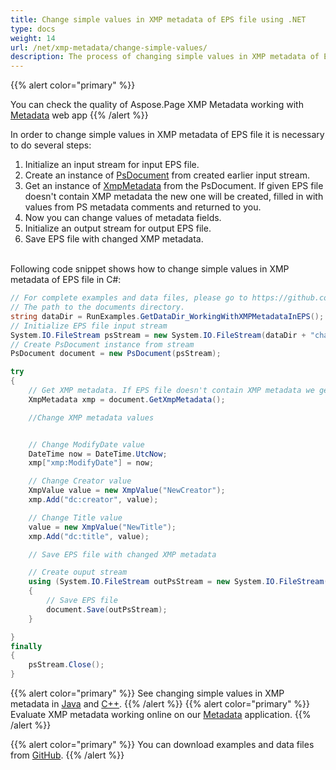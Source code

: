 ```yaml
---
title: Change simple values in XMP metadata of EPS file using .NET
type: docs
weight: 14
url: /net/xmp-metadata/change-simple-values/
description: The process of changing simple values in XMP metadata of EPS file with Aspose.Page API solution for .NET is explained and illustrated with the code here.
---
```



{{% alert color="primary" %}} 

You can check the quality of Aspose.Page XMP Metadata working with <a nofollow href="https://products.aspose.app/page/metadata/eps">Metadata</a> web app {{% /alert %}}

In order to change simple values in XMP metadata of EPS file it is necessary to do several steps:
1. Initialize an input stream for input EPS file.
2. Create an instance of [PsDocument](https://apireference.aspose.com/page/net/aspose.page.eps/psdocument) from created earlier input stream.
3. Get an instance of [XmpMetadata](https://apireference.aspose.com/page/net/aspose.page.eps.xmp/xmpmetadata) from the PsDocument. If given EPS file doesn't contain XMP metadata the new one
will be created, filled in with values from PS metadata comments and returned to you.
4. Now you can change values of metadata fields.
5. Initialize an output stream for output EPS file.
6. Save EPS file with changed XMP metadata.

<br>Following code snippet shows how to change simple values in XMP metadata of EPS file in C#:
<br>
```C#
// For complete examples and data files, please go to https://github.com/aspose-page/Aspose.Page-for-.NET
// The path to the documents directory.
string dataDir = RunExamples.GetDataDir_WorkingWithXMPMetadataInEPS();
// Initialize EPS file input stream
System.IO.FileStream psStream = new System.IO.FileStream(dataDir + "change_simple_values_input.eps", System.IO.FileMode.Open, System.IO.FileAccess.Read);
// Create PsDocument instance from stream
PsDocument document = new PsDocument(psStream);            

try
{
    // Get XMP metadata. If EPS file doesn't contain XMP metadata we get new one filled with values from PS metadata comments (%%Creator, %%CreateDate, %%Title etc)
    XmpMetadata xmp = document.GetXmpMetadata();

    //Change XMP metadata values


    // Change ModifyDate value
    DateTime now = DateTime.UtcNow;
    xmp["xmp:ModifyDate"] = now;

    // Change Creator value
    XmpValue value = new XmpValue("NewCreator");
    xmp.Add("dc:creator", value);

    // Change Title value
    value = new XmpValue("NewTitle");
    xmp.Add("dc:title", value);

    // Save EPS file with changed XMP metadata

    // Create ouput stream
    using (System.IO.FileStream outPsStream = new System.IO.FileStream(dataDir + "change_simple_values_output.eps", System.IO.FileMode.Create, System.IO.FileAccess.Write))
    {
        // Save EPS file
        document.Save(outPsStream);
    }

}
finally
{
    psStream.Close();
}
```
{{% alert color="primary" %}}
See changing simple values in XMP metadata in [Java](/page/java/xmp-metadata/change-simple-values/) and [C++](/page/cpp/xmp-metadata/change-simple-values/).
{{% /alert %}}
{{% alert color="primary" %}}
Evaluate XMP metadata working online on our <a nofollow href="https://products.aspose.app/page/metadata/eps">Metadata</a> application.
 {{% /alert %}}

{{% alert color="primary" %}}
You can download examples and data files from [GitHub](https://github.com/aspose-page/Aspose.Page-for-.NET). {{% /alert %}}